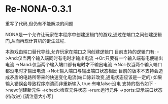 # Re-NONA-0.3.1
重写了代码,但仍有不能解决的问题


NONA是一个允许让玩家在本程序中创建逻辑门的游戏,通过在端口之间创建逻辑门,从而再现计算机的诞生过程.

本游戏由端口替代导线,允许玩家在端口之间创建逻辑门
目前支持的逻辑门有:
->And:仅当两个输入端同时有电时才输出电流
->Or:只要有一个输入端有电便输出电流
->Nand:仅当两个输入端口都有电时才不输出电流
->Nor:仅当两个输入端口都没电时才输出电流
->Not:输入端口与输出端口状态相反
目前的版本不支持会造成矛盾的电路所带来的快速变化电流(端口除非改变,通电状态应该是一定的)
如果输入错误会导致程序崩溃而非重新输入
true:有电false:没电 
支持的指令如下 
->new:创建新元件 
->check:检查元件状态
->run:运行元件
->ports:显示端口状态(待改进) [请注意大小写]
